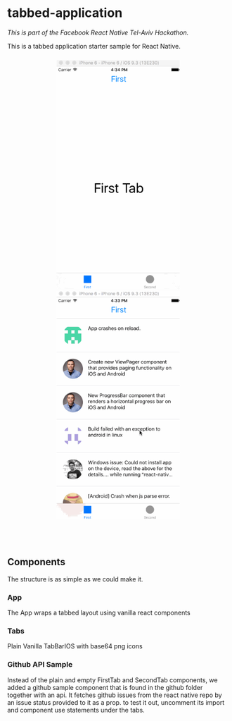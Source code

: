 # tabbed-application

_This is part of the Facebook React Native Tel-Aviv Hackathon._

This is a tabbed application starter sample for React Native.

<h3 align="center">
  <img src="media/tabbed-clean.gif" alt="" width="280px"/>
  <img src="media/tabbed-gh.gif" alt="" width="280px"/>
</h3>
<br/>
<br/>

## Components

The structure is as simple as we could make it.

### App

The App wraps a tabbed layout using vanilla react components

### Tabs

Plain Vanilla TabBarIOS with base64 png icons

### Github API Sample

Instead of the plain and empty FirstTab and SecondTab components, we added a github sample
component that is found in the github folder together with an api.
It fetches github issues from the react native repo by an issue status provided to it as a prop.
to test it out, uncomment its import and component use statements under the tabs.
